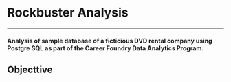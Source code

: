 # Rockbuster Analysis 
_________________________________________________________________

#### Analysis of sample database of a ficticious DVD rental company using Postgre SQL as part of the Career Foundry Data Analytics Program.

## Objecttive

####
